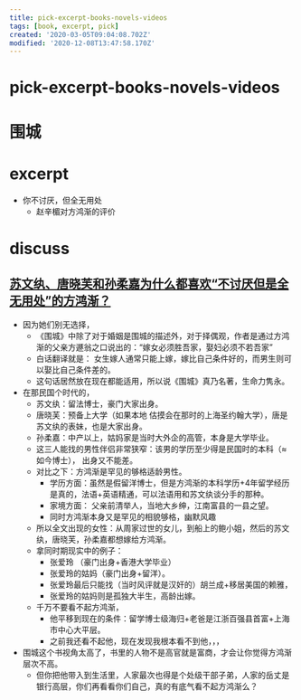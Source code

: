 ```yaml
---
title: pick-excerpt-books-novels-videos
tags: [book, excerpt, pick]
created: '2020-03-05T09:04:08.702Z'
modified: '2020-12-08T13:47:58.170Z'
---
```


# pick-excerpt-books-novels-videos

# 围城

# excerpt

- 你不讨厌，但全无用处
  - 赵辛楣对方鸿渐的评价

# discuss

## [苏文纨、唐晓芙和孙柔嘉为什么都喜欢“不讨厌但是全无用处”的方鸿渐？](https://www.zhihu.com/question/20567154)

- 因为她们别无选择，
  - 《围城》中除了对于婚姻是围城的描述外，对于择偶观，作者是通过方鸿渐的父亲方遯翁之口说出的：“嫁女必须胜吾家，娶妇必须不若吾家”
  - 白话翻译就是： 女生嫁人通常只能上嫁，嫁比自己条件好的，而男生则可以娶比自己条件差的。
  - 这句话居然放在现在都能适用，所以说《围城》真乃名著，生命力隽永。
- 在那民国个时代的，
  - 苏文纨：留法博士，豪门大家出身。
  - 唐晓芙：预备上大学（如果本地 估摸会在那时的上海圣约翰大学），唐是苏文纨的表妹，也是大家出身。
  - 孙柔嘉：中产以上，姑妈家是当时大外企的高管，本身是大学毕业。
  - 这三人能找的男性伴侣非常狭窄：该男的学历至少得是民国时的本科（≈如今博士）， 出身又不能差。
  - 对比之下：方鸿渐是罕见的够格适龄男性。
    - 学历方面：虽然是假留洋博士，但是方鸿渐的本科学历+4年留学经历是真的，法语+英语精通，可以法语用和苏文纨谈分手的那种。
    - 家境方面： 父亲前清举人，当地大乡绅，江南富县的一县之望。
    - 同时方鸿渐本身又是罕见的相貌够格，幽默风趣
  - 所以全文出现的女性：从周家过世的女儿，到船上的鲍小姐，然后的苏文纨，唐晓芙，孙柔嘉都想嫁给方鸿渐。
  - 拿同时期现实中的例子： 
    - 张爱玲 （豪门出身+香港大学毕业） 
    - 张爱玲的姑妈（豪门出身+留洋）。 
    - 张爱玲最后只能找（当时风评就是汉奸的）胡兰成+移居美国的赖雅， 
    - 张爱玲的姑妈则是孤独大半生，高龄出嫁。
  - 千万不要看不起方鸿渐，
    - 他平移到现在的条件：留学博士级海归+老爸是江浙百强县首富+上海市中心大平层。
    - 之前我还看不起他，现在发现我根本看不到他，，，
- 围城这个书视角太高了，书里的人物不是高官就是富商，才会让你觉得方鸿渐层次不高。
  - 但你把他带入到生活里，人家最次也得是个处级干部子弟，人家的岳丈是银行高层，你们再看看你们自己，真的有底气看不起方鸿渐么？
